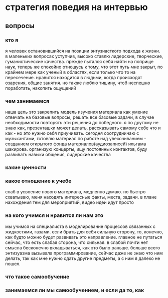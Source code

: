 # стратегия поведия на интервью
## вопросы
### кто я
я человек остановившийся на позиции энтузиасткого подхода к жизни. в маленьких вопросах уступчив, высоко ставлю лидерские, творческие, гуманистические качества. прежде пытался себя найти на поприще наук, теперь же спокойно отношусь к тому, что этот путь мне закрыт, по крайнем мере как ученый в областях, если только что то на пересечение. нравится находится в людьми, когда происходят озарения, общие занятия. но также люблю тишину, чтоб неспешно поработать, накопить ощущений
### чем занимаемся
наша цель это закрепить модель изучения материала как умение отвечать на базовые вопросы, решать все базовые задачи, в случае необходимости повторять эти решения до победного. я по другому не знаю как, презенташки может делать, рассказывать самому себе что и как - но это нужно себя приучивать.
сегодня соотрудничаю с музыкантами, готовлю материал по работе над увекочиванием - созданием открытого фонда материалов(аудиозаписей) ильгама шакирова. организую концерты, ищу постоянных контактов, буду развивать навыки общения, лидерские качества
### какие ценности
### какое отношение к учебе
слаб в усвоение нового материала, медленно думаю. но быстро схватываю, меня находять интересные факты, места, задачи.
в плане нахождения тем для мероприятий, видео идеи идут просто
### на кого учимся и нравится ли нам это
мы учимся на специалиста в моделирование процессов связанных с жидкостями, газами. если брать для себя сильную сторону, то, конечно, как будто можно будет развивать это направление. главное не путаться сейчас, что есть слабая сторона, что сильная. в слабой почти нет смысла бесконечно вкладываться, как это было раньше. больше всего энтизуазма вызывала программирование, сейчас даже не знаю что ним делать, так как мне нужно сдать другие предметы, а с ним я далеко не пошел.
### что такое самообучение
<!-- это  -->
### занимаемся ли мы самообучением, и если да то, как
###